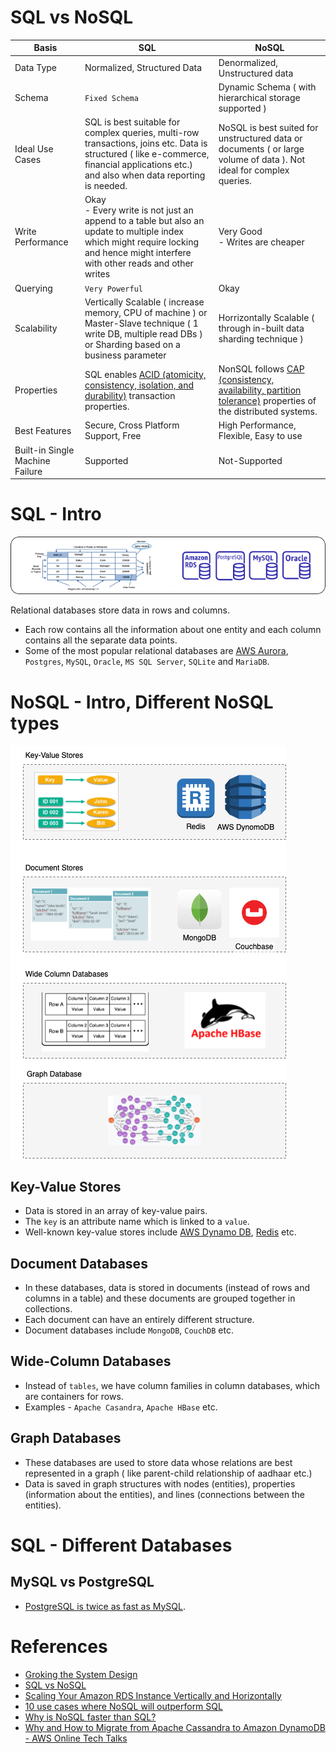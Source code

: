
# SQL vs NoSQL

Basis                                 | SQL                                                                                                                                                                                     | NoSQL                                                                                                                                      |
---------------------------------------|-----------------------------------------------------------------------------------------------------------------------------------------------------------------------------------------|--------------------------------------------------------------------------------------------------------------------------------------------|
Data Type | Normalized, Structured Data                                                                                                                                                             | Denormalized, Unstructured data                                                                                                            |
Schema | `Fixed Schema`                                                                                                                                                                          | Dynamic Schema ( with hierarchical storage supported )                                                                                     |                                                                                             |
Ideal Use Cases | SQL is best suitable for complex queries, multi-row transactions, joins etc. Data is structured ( like e-commerce, financial applications etc.) and also when data reporting is needed. | NoSQL is best suited for unstructured data or documents ( or large volume of data ). Not ideal for complex queries.                        |                                                                                             |
Write Performance | Okay<br/>- Every write is not just an append to a table but also an update to multiple index which might require locking and hence might interfere with other reads and other writes    | Very Good<br/>- Writes are cheaper                                                                                                         |                                                                                             |
Querying | `Very Powerful`                                                                                                                                                                         | Okay                                                                                                                                       |                                                                                             |
Scalability | Vertically Scalable ( increase memory, CPU of machine ) or Master-Slave technique ( 1 write DB, multiple read DBs ) or Sharding based on a business parameter                           | Horrizontally Scalable ( through in-built data sharding technique )                                                                        |                                                                                             |
Properties | SQL enables [ACID (atomicity, consistency, isolation, and durability)](../0_SystemGlossaries/ACID.md) transaction properties.                                                           | NonSQL follows [CAP (consistency, availability, partition tolerance)](../0_SystemGlossaries/CAP.md) properties of the distributed systems. |                                                                                             |
Best Features | Secure, Cross Platform Support, Free                                                                                                                                                    | High Performance, Flexible, Easy to use                                                                                                    |
Built-in Single Machine Failure | Supported                                                                                                                                                                               | Not-Supported                                                                                                                              |

# SQL - Intro

![img.png](assests/SQLDifferentTypes.png)

Relational databases store data in rows and columns.
- Each row contains all the information about one entity and each column contains all the separate data points.
- Some of the most popular relational databases are [AWS Aurora](../../2_AWSComponents/6_DatabaseServices/AmazonAurora.md), `Postgres`, `MySQL`, `Oracle`, `MS SQL Server`, `SQLite` and `MariaDB`.

# NoSQL - Intro, Different NoSQL types

![img.png](assests/NoSQLDifferentTypes.png)

## Key-Value Stores 
- Data is stored in an array of key-value pairs. 
- The `key` is an attribute name which is linked to a `value`. 
- Well-known key-value stores include [AWS Dynamo DB](../../2_AWSComponents/6_DatabaseServices/AmazonDynamoDB.md), [Redis](../5_Redis) etc.

## Document Databases 
- In these databases, data is stored in documents (instead of rows and columns in a table) and these documents are grouped together in collections. 
- Each document can have an entirely different structure. 
- Document databases include `MongoDB`, `CouchDB` etc.

## Wide-Column Databases 
- Instead of `tables`, we have column families in column databases, which are containers for rows. 
- Examples - `Apache Casandra`, `Apache HBase` etc.

## Graph Databases 
- These databases are used to store data whose relations are best represented in a graph ( like parent-child relationship of aadhaar etc.)
- Data is saved in graph structures with nodes (entities), properties (information about the entities), and lines (connections between the entities).

# SQL - Different Databases

## MySQL vs PostgreSQL
- [PostgreSQL is twice as fast as MySQL](https://itnext.io/benchmark-databases-in-docker-mysql-postgresql-sql-server-7b129368eed7).

# References
- [Groking the System Design](https://www.educative.io/courses/grokking-the-system-design-interview/YQlK1mDPgpK)
- [SQL vs NoSQL](https://www.interviewbit.com/blog/sql-vs-nosql/)
- [Scaling Your Amazon RDS Instance Vertically and Horizontally](https://aws.amazon.com/blogs/database/scaling-your-amazon-rds-instance-vertically-and-horizontally/)
- [10 use cases where NoSQL will outperform SQL](https://www.networkworld.com/article/2999856/10-use-cases-where-nosql-will-outperform-sql.html)
- [Why is NoSQL faster than SQL?](https://softwareengineering.stackexchange.com/questions/175542/why-is-nosql-faster-than-sql)
- [Why and How to Migrate from Apache Cassandra to Amazon DynamoDB - AWS Online Tech Talks](https://www.youtube.com/watch?v=WuDGvG_4kC8)